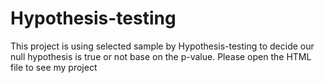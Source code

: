 # Hypothesis-testing
This project is using selected sample by Hypothesis-testing to decide our null hypothesis is true or not base on the p-value.
Please open the HTML file to see my project
